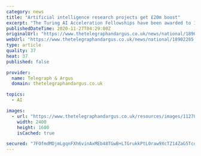 ```yaml
---
category: news
title: "Artificial intelligence research projects get £20m boost"
excerpt: "The Turing AI Acceleration Fellowships have been awarded to 15 researchers using AI on innovative and diverse projects."
publishedDateTime: 2020-11-27T04:29:00Z
originalUrl: "https://www.thetelegraphandargus.co.uk/news/national/18902285.artificial-intelligence-research-projects-get-20m-boost/"
webUrl: "https://www.thetelegraphandargus.co.uk/news/national/18902285.artificial-intelligence-research-projects-get-20m-boost/"
type: article
quality: 37
heat: 37
published: false

provider:
  name: Telegraph & Argus
  domain: thetelegraphandargus.co.uk

topics:
  - AI

images:
  - url: "https://www.thetelegraphandargus.co.uk/resources/images/11278283/"
    width: 2400
    height: 1600
    isCached: true

secured: "7FOfmdMDjmLgqnFXh6vinAxMEb48TGwB+LTGrukkPtL0raw9XcTZ14ZaG5TcqvEWhCd8YFDLGIsXCnOKGjdlmKRBa8zqn6/VDVQxIYAzWNl7KdhvqhrKyAwxzedV8DrsXT9+r8ShRhjKhgCC+T7zwUw03rY3PwCxUM3eXX1eEJz4WK3TxfUkIeXbWjIEY1hNLtj9z6PQPJRYfde3vHUChrTX26ihxx3MnIBZg8Gx+Dl3rOZLSsuARMgNgol9+UzRSa2CaSH48qWnGMtswCokG094ocZfGBdxCJIb1cKi/XxUikyMr35kmrh2GHgKOR+DWMhj+fIDworOh/qxnN9H1c/OJ9ABiYJN6seFsbEcb1o=;i56jQR3ZABKIs91Zm7KiZg=="
---
```


